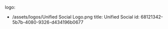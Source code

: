logo:
  - /assets/logos/Unified Social Logo.png
title: Unified Social
id: 68121342-5b7b-4080-9326-d434196b0677
